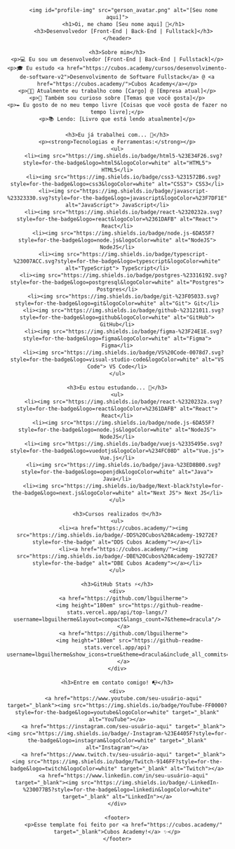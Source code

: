 <!DOCTYPE html>
<html lang="pt-br">
<head>
    <meta charset="UTF-8">
    <meta name="viewport" content="width=device-width, initial-scale=1.0">
    <title>Perfil de [Seu nome aqui]</title>
</head>
<style>
    .profile-img {
        border-radius: 50%;
    }
</style>
<body>
    <header>
      
        <img id="profile-img" src="gerson_avatar.png" alt="[Seu nome aqui]">
        <h1>Oi, me chamo [Seu nome aqui] 👋</h1>
        <h3>Desenvolvedor [Front-End | Back-End | Fullstack]</h3>
    </header>

    <h3>Sobre mim</h3>
    <p>💻 Eu sou um desenvolvedor [Front-End | Back-End | Fullstack]</p>
    <p>🎓 Eu estudo <a href="https://cubos.academy/cursos/desenvolvimento-de-software-v2">Desenvolvimento de Software Fullstack</a> @ <a href="https://cubos.academy/">Cubos Academy</a></p>
    <p>👩‍💻 Atualmente eu trabalho como [Cargo] @ [Empresa atual]</p>
    <p>🔎 Também sou curioso sobre [Temas que você gosta]</p>
    <p>✒️ Eu gosto de no meu tempo livre [Coisas que você gosta de fazer no tempo livre];</p>
    <p>📚 Lendo: [Livro que está lendo atualmente]</p>

    <h3>Eu já trabalhei com... 🔧</h3>
    <p><strong>Tecnologias e Ferramentas:</strong></p>
    <ul>
        <li><img src="https://img.shields.io/badge/html5-%23E34F26.svg?style=for-the-badge&logo=html5&logoColor=white" alt="HTML5"> HTML5</li>
        <li><img src="https://img.shields.io/badge/css3-%231572B6.svg?style=for-the-badge&logo=css3&logoColor=white" alt="CSS3"> CSS3</li>
        <li><img src="https://img.shields.io/badge/javascript-%23323330.svg?style=for-the-badge&logo=javascript&logoColor=%23F7DF1E" alt="JavaScript"> JavaScript</li>
        <li><img src="https://img.shields.io/badge/react-%2320232a.svg?style=for-the-badge&logo=react&logoColor=%2361DAFB" alt="React"> React</li>
        <li><img src="https://img.shields.io/badge/node.js-6DA55F?style=for-the-badge&logo=node.js&logoColor=white" alt="NodeJS"> NodeJS</li>
        <li><img src="https://img.shields.io/badge/typescript-%23007ACC.svg?style=for-the-badge&logo=typescript&logoColor=white" alt="TypeScript"> TypeScript</li>
        <li><img src="https://img.shields.io/badge/postgres-%23316192.svg?style=for-the-badge&logo=postgresql&logoColor=white" alt="Postgres"> Postgres</li>
        <li><img src="https://img.shields.io/badge/git-%23F05033.svg?style=for-the-badge&logo=git&logoColor=white" alt="Git"> Git</li>
        <li><img src="https://img.shields.io/badge/github-%23121011.svg?style=for-the-badge&logo=github&logoColor=white" alt="GitHub"> GitHub</li>
        <li><img src="https://img.shields.io/badge/figma-%23F24E1E.svg?style=for-the-badge&logo=figma&logoColor=white" alt="Figma"> Figma</li>
        <li><img src="https://img.shields.io/badge/VS%20Code-0078d7.svg?style=for-the-badge&logo=visual-studio-code&logoColor=white" alt="VS Code"> VS Code</li>
    </ul>

    <h3>Eu estou estudando... 🧩</h3>
    <ul>
        <li><img src="https://img.shields.io/badge/react-%2320232a.svg?style=for-the-badge&logo=react&logoColor=%2361DAFB" alt="React"> React</li>
        <li><img src="https://img.shields.io/badge/node.js-6DA55F?style=for-the-badge&logo=node.js&logoColor=white" alt="NodeJS"> NodeJS</li>
        <li><img src="https://img.shields.io/badge/vuejs-%2335495e.svg?style=for-the-badge&logo=vuedotjs&logoColor=%234FC08D" alt="Vue.js"> Vue.js</li>
        <li><img src="https://img.shields.io/badge/java-%23ED8B00.svg?style=for-the-badge&logo=openjdk&logoColor=white" alt="Java"> Java</li>
        <li><img src="https://img.shields.io/badge/Next-black?style=for-the-badge&logo=next.js&logoColor=white" alt="Next JS"> Next JS</li>
    </ul>

    <h3>Cursos realizados 🤓</h3>
    <ul>
        <li><a href="https://cubos.academy/"><img src="https://img.shields.io/badge/-DDS%20Cubos%20Academy-19272E?style=for-the-badge" alt="DDS Cubos Academy"></a></li>
        <li><a href="https://cubos.academy/"><img src="https://img.shields.io/badge/-DBE%20Cubos%20Academy-19272E?style=for-the-badge" alt="DBE Cubos Academy"></a></li>
    </ul>

    <h3>GitHub Stats ⚡</h3>
    <div>
        <a href="https://github.com/lbguilherme">
            <img height="180em" src="https://github-readme-stats.vercel.app/api/top-langs/?username=lbguilherme&layout=compact&langs_count=7&theme=dracula"/>
        </a>
        <a href="https://github.com/lbguilherme">
            <img height="180em" src="https://github-readme-stats.vercel.app/api?username=lbguilherme&show_icons=true&theme=dracula&include_all_commits=true&count_private=true"/>
        </a>
    </div>

    <h3>Entre em contato comigo! 📭</h3>
    <div>
        <a href="https://www.youtube.com/seu-usuário-aqui" target="_blank"><img src="https://img.shields.io/badge/YouTube-FF0000?style=for-the-badge&logo=youtube&logoColor=white" target="_blank" alt="YouTube"></a>
        <a href="https://instagram.com/seu-usuário-aqui" target="_blank"><img src="https://img.shields.io/badge/-Instagram-%23E4405F?style=for-the-badge&logo=instagram&logoColor=white" target="_blank" alt="Instagram"></a>
        <a href="https://www.twitch.tv/seu-usuário-aqui" target="_blank"><img src="https://img.shields.io/badge/Twitch-9146FF?style=for-the-badge&logo=twitch&logoColor=white" target="_blank" alt="Twitch"></a>
        <a href="https://www.linkedin.com/in/seu-usuário-aqui" target="_blank"><img src="https://img.shields.io/badge/-LinkedIn-%230077B5?style=for-the-badge&logo=linkedin&logoColor=white" target="_blank" alt="LinkedIn"></a>
    </div>

    <footer>
        <p>Esse template foi feito por <a href="https://cubos.academy/" target="_blank">Cubos Academy!</a> ✨</p>
    </footer>
</body>
</html>

